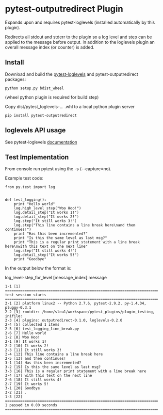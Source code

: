 # pytest-outputredirect Plugin

Expands upon and requires pytest-loglevels (installed automatically by this 
plugin).

Redirects all stdout and stderr to the plugin so a log level and step can be
 applied to the message before output. In addition to the loglevels plugin 
 an overall message index (or counter) is added.
  
## Install

Download and build the [pytest-loglevels](https://github.com/samjl/pytest-loglevels) and pytest-outputredirect packages:

    python setup.py bdist_wheel
(wheel python plugin is required for build step)

Copy dist/pytest_loglevels-... .whl to a local python plugin server

    pip install pytest-outputredirect
    
## loglevels API usage
See pytest-loglevels [documentation](https://github.com/samjl/pytest-loglevels)

## Test Implementation
From console run pytest using the -s (--capture=no).

Example test code:

    from py.test import log
    
    
    def test_logging():
        print "Hello world"    
        log.high_level_step("Woo Hoo!")
        log.detail_step("It works 1!")
        log.detail_step("It works 2!")
        log.step("It still works 3!")
        log.step("This line contains a line break here\nand then continues!")
        print "Has this been incremented?"
        print "Is this the same level as last msg?"
        print "This is a regular print statement with a line break here\nwith this text on the next line"
        log.step("It still works 4!")
        log.detail_step("It works 5!")
        print "Goodbye"

In the output below the format is:

log_level-step_for_level [message_index] message

    1-1 [1] ======================================================================================================== test session starts =========================================================================================================
    2-1 [2] platform linux2 -- Python 2.7.6, pytest-2.9.2, py-1.4.34, pluggy-0.3.1
    2-2 [3] rootdir: /home/slea1/workspace/pytest_plugins/plugin_testing, inifile:
    2-3 [4] plugins: outputredirect-0.1.0, loglevels-0.2.0
    2-4 [5] collected 1 items
    2-5 [6] test_logging_line_break.py
    2-6 [7] Hello world
    1-2 [8] Woo Hoo!
    2-1 [9] It works 1!
    2-2 [10] It works 2!
    2-3 [11] It still works 3!
    2-4 [12] This line contains a line break here
    2-5 [13] and then continues!
    3-1 [14] Has this been incremented?
    3-2 [15] Is this the same level as last msg?
    3-3 [16] This is a regular print statement with a line break here
    3-4 [17] with this text on the next line
    2-6 [18] It still works 4!
    2-7 [19] It works 5!
    3-1 [20] Goodbye
    3-2 [21] .
    1-3 [22] ====================================================================================================== 1 passed in 0.00 seconds ======================================================================================================
    